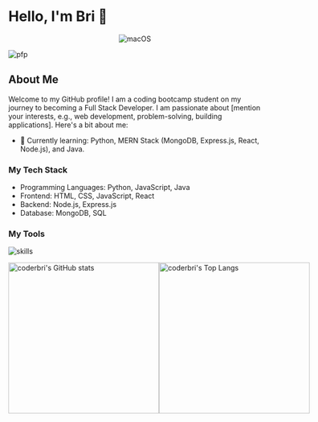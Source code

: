# Hello, I'm Bri 👋

<p align="center">
	<img alt="macOS" src="https://img.shields.io/badge/-macOS-333?style=flat-square&logo=apple&logoColor=white" />
<!-- 	<img alt="Visual Studio Code" src="https://img.shields.io/badge/-Visual_Studio_Code-007ACC?style=flat-square&logo=visual-studio-code&logoColor=white" /> -->
<!-- 	<img alt="Spring Tool Suite 4" src="https://img.shields.io/badge/-Spring-6DB33F?style=flat-square&logo=spring&logoColor=white" /> -->
</p>

<img alt="pfp" src="" />

## About Me

Welcome to my GitHub profile! I am a coding bootcamp student on my journey to becoming a Full Stack Developer. I am passionate about [mention your interests, e.g., web development, problem-solving, building applications]. Here's a bit about me:

- 🌱 Currently learning: Python, MERN Stack (MongoDB, Express.js, React, Node.js), and Java.

### My Tech Stack

- Programming Languages: Python, JavaScript, Java
- Frontend: HTML, CSS, JavaScript, React
- Backend: Node.js, Express.js
- Database: MongoDB, SQL

### My Tools

![skills](https://skillicons.dev/icons?i=vscode,bash,github,git,html,css,javascript,py,flask,django,react,express,mongodb,nodejs,tailwind,stackoverflow,java,spring,maven,postman,bootstrap)

<div style="display:flex; align-items:center; justify-content: between;">
	<img src="https://github-readme-stats.vercel.app/api?username=coderbri&theme=nord&show_icons=true" alt="coderbri's GitHub stats" style="width: 300px; height: auto;">
	<img src="https://github-readme-stats.vercel.app/api/top-langs/?username=coderbri&layout=compact&theme=nord" alt="coderbri's Top Langs" style="width: 300px; height: auto;">
</div>


<!-- - 👋 Hi, I’m @coderbri -->
<!-- - 👀 I’m interested in game development. -->
<!-- - 🌱 I’m currently learning Python, MERN, and Java. -->
<!-- - 💞️ I’m looking to collaborate on ... -->
<!-- - 📫 How to reach me ... -->



<!---
coderbri/coderbri is a ✨ special ✨ repository because its `README.md` (this file) appears on your GitHub profile.
You can click the Preview link to take a look at your changes.
--->



<!---                                                                                  ?theme=THEME_NAME
![coderbri's GitHub stats](https://github-readme-stats.vercel.app/api?username=coderbri&theme=react&show_icons=true)
![coderbri's GitHub stats](https://github-readme-stats.vercel.app/api?username=coderbri&theme=dracula&show_icons=true)
--->

<!-- Favorite Style -->
<!-- ![coderbri's GitHub stats](https://github-readme-stats.vercel.app/api?username=coderbri&theme=nord&show_icons=true) -->
<!-- ![Top Langs](https://github-readme-stats.vercel.app/api/top-langs/?username=coderbri&layout=compact&theme=nord) -->


<!--- Tags
![PHP](https://img.shields.io/badge/php-%23777BB4.svg?style=for-the-badge&logo=php&logoColor=white)
![Bootstrap](https://img.shields.io/badge/bootstrap-%23563D7C.svg?style=for-the-badge&logo=bootstrap&logoColor=white)
![MySQL](https://img.shields.io/badge/mysql-%231572B6.svg?style=for-the-badge&logo=mysql&logoColor=white)
--->
